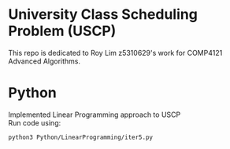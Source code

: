 # University Class Scheduling Problem (USCP)

This repo is dedicated to Roy Lim z5310629's work for COMP4121 Advanced Algorithms.

# Python

Implemented Linear Programming approach to USCP  
Run code using:
```
python3 Python/LinearProgramming/iter5.py
```